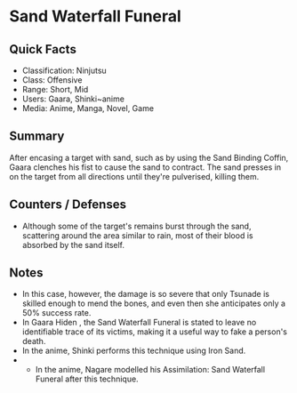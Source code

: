 # Sand Waterfall Funeral

## Quick Facts
- Classification: Ninjutsu
- Class: Offensive
- Range: Short, Mid
- Users: Gaara, Shinki~anime
- Media: Anime, Manga, Novel, Game

## Summary
After encasing a target with sand, such as by using the Sand Binding Coffin, Gaara clenches his fist to cause the sand to contract. The sand presses in on the target from all directions until they're pulverised, killing them.

## Counters / Defenses
- Although some of the target's remains burst through the sand, scattering around the area similar to rain, most of their blood is absorbed by the sand itself.

## Notes
- In this case, however, the damage is so severe that only Tsunade is skilled enough to mend the bones, and even then she anticipates only a 50% success rate.
- In Gaara Hiden , the Sand Waterfall Funeral is stated to leave no identifiable trace of its victims, making it a useful way to fake a person's death.
- In the anime, Shinki performs this technique using Iron Sand.
- * In the anime, Nagare modelled his Assimilation: Sand Waterfall Funeral after this technique.
